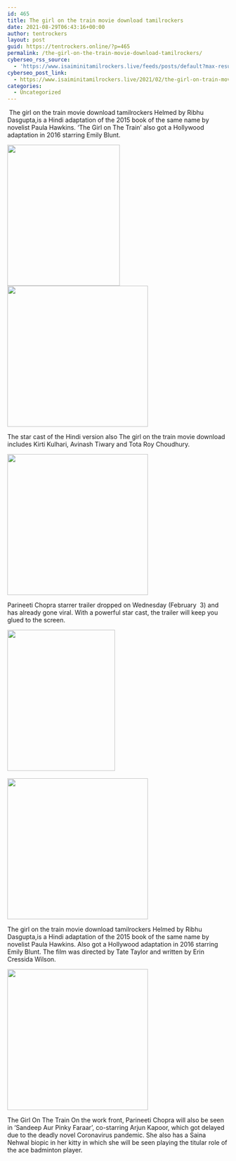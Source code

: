 ```yaml
---
id: 465
title: The girl on the train movie download tamilrockers
date: 2021-08-29T06:43:16+00:00
author: tentrockers
layout: post
guid: https://tentrockers.online/?p=465
permalink: /the-girl-on-the-train-movie-download-tamilrockers/
cyberseo_rss_source:
  - 'https://www.isaiminitamilrockers.live/feeds/posts/default?max-results=150&start-index=151'
cyberseo_post_link:
  - https://www.isaiminitamilrockers.live/2021/02/the-girl-on-train-movie-download.html
categories:
  - Uncategorized
---
```

<meta content="&nbsp;The girl on the train movie download tamilrockers Helmed by Ribhu Dasgupta,is a Hindi adaptation of the 2015 book of the same name by novel..." name="twitter:description" />

  


<center>
</center>

&nbsp;The girl on the train movie download tamilrockers Helmed by Ribhu Dasgupta,is a Hindi adaptation of the 2015 book of the same name by novelist Paula Hawkins. ‘The Girl on The Train’ also got a Hollywood adaptation in 2016 starring Emily Blunt.<ins data-width="0" data-height="0" class="n12a1d6fc15" data-domain="//aaaaaco.com" data-affquery="/81dee8bcaf/12a1d6fc15/?placementName=default"></ins>

<div class="separator">
  <a href="https://1.bp.blogspot.com/-pUhhHqIxkVc/YDc8WFlIrHI/AAAAAAAAATI/x4J1Fjo3dKgclABYUx7l7Xp7SMPOpViWwCLcBGAsYHQ/s2048/9781784161750.jpg" imageanchor="1"><img loading="lazy" border="0" data-original-height="2048" data-original-width="1313" height="320" src="https://1.bp.blogspot.com/-pUhhHqIxkVc/YDc8WFlIrHI/AAAAAAAAATI/x4J1Fjo3dKgclABYUx7l7Xp7SMPOpViWwCLcBGAsYHQ/w256-h320/9781784161750.jpg" width="256" /></a>
</div>



<div class="separator">
  <a href="https://aaaaaco.com/d4c26a5800/814a0890c9/?placementName=default" imageanchor="1" target="_blank" rel="noopener"><img border="0" data-original-height="166" data-original-width="800" src="https://1.bp.blogspot.com/-ZH8ukiDJyMM/YDc8bWJsVfI/AAAAAAAAATM/i_rVjY6jSaU1fPZjBOk9vmsILTTeWKyrgCLcBGAsYHQ/s320/unnamed.gif" width="320" /></a>
</div>

<ins data-width="0" data-height="0" class="n12a1d6fc15" data-domain="//aaaaaco.com" data-affquery="/81dee8bcaf/12a1d6fc15/?placementName=default"></ins>

The star cast of the Hindi version also The girl on the train movie download includes Kirti Kulhari, Avinash Tiwary and Tota Roy Choudhury.

<div class="separator">
  <a href="https://aaaaaco.com/d4c26a5800/814a0890c9/?placementName=default" imageanchor="1" target="_blank" rel="noopener"><img border="0" data-original-height="166" data-original-width="800" src="https://1.bp.blogspot.com/-5rIz2bwrzFM/YDc8hsNae0I/AAAAAAAAATQ/hAY_r7r7J8Y2TvtXeOksgd28Vb5u5Bu-gCLcBGAsYHQ/s320/unnamed.gif" width="320" /></a>
</div>

Parineeti Chopra starrer trailer dropped on Wednesday (February&nbsp; 3) and has already gone viral. With a powerful star cast, the trailer will keep you glued to the screen.<ins data-width="0" data-height="0" class="n12a1d6fc15" data-domain="//aaaaaco.com" data-affquery="/81dee8bcaf/12a1d6fc15/?placementName=default"></ins>

<div class="separator">
  <a href="https://1.bp.blogspot.com/-8xBCr9BAYgg/YDc8u4ynOlI/AAAAAAAAATg/__mtRMP1-ewTzhFe7rCJa_4c7Y0ihREgwCLcBGAsYHQ/s2048/9781784161750.jpg" imageanchor="1"><img loading="lazy" border="0" data-original-height="2048" data-original-width="1313" height="320" src="https://1.bp.blogspot.com/-8xBCr9BAYgg/YDc8u4ynOlI/AAAAAAAAATg/__mtRMP1-ewTzhFe7rCJa_4c7Y0ihREgwCLcBGAsYHQ/w245-h320/9781784161750.jpg" width="245" /></a>
</div>

<div class="separator">
  <a href="https://aaaaaco.com/d4c26a5800/814a0890c9/?placementName=default" imageanchor="1" target="_blank" rel="noopener"><br /><img border="0" data-original-height="166" data-original-width="800" src="https://1.bp.blogspot.com/-8-0jAplARLo/YDc8lSn6MlI/AAAAAAAAATU/iBQecfhzndgffySJtv27KUJoc7wnqDC8ACLcBGAsYHQ/s320/unnamed.gif" width="320" /></a>
</div>

<ins data-width="0" data-height="0" class="n12a1d6fc15" data-domain="//aaaaaco.com" data-affquery="/81dee8bcaf/12a1d6fc15/?placementName=default"></ins>

The girl on the train movie download tamilrockers Helmed by Ribhu Dasgupta,is a Hindi adaptation of the 2015 book of the same name by novelist Paula Hawkins. Also got a Hollywood adaptation in 2016 starring Emily Blunt. The film was directed by Tate Taylor and written by Erin Cressida Wilson.<ins data-width="0" data-height="0" class="n12a1d6fc15" data-domain="//aaaaaco.com" data-affquery="/81dee8bcaf/12a1d6fc15/?placementName=default"></ins>

<div class="separator">
  <a href="https://aaaaaco.com/d4c26a5800/814a0890c9/?placementName=default" imageanchor="1" target="_blank" rel="noopener"><img border="0" data-original-height="166" data-original-width="800" src="https://1.bp.blogspot.com/-B_ZpLwV7mBc/YDc8pE_npKI/AAAAAAAAATc/9J4Vk_3UpysTmndb8iRO3eHWucJqOWWAQCLcBGAsYHQ/s320/unnamed.gif" width="320" /></a>
</div>

<ins data-width="0" data-height="0" class="n12a1d6fc15" data-domain="//aaaaaco.com" data-affquery="/81dee8bcaf/12a1d6fc15/?placementName=default"></ins><ins data-width="0" data-height="0" class="n12a1d6fc15" data-domain="//aaaaaco.com" data-affquery="/81dee8bcaf/12a1d6fc15/?placementName=default"></ins>

The Girl On The Train On the work front, Parineeti Chopra will also be seen in ‘Sandeep Aur Pinky Faraar’, co-starring Arjun Kapoor, which got delayed due to the deadly novel Coronavirus pandemic. She also has a Saina Nehwal biopic in her kitty in which she will be seen playing the titular role of the ace badminton player.<ins data-width="0" data-height="0" class="n12a1d6fc15" data-domain="//aaaaaco.com" data-affquery="/81dee8bcaf/12a1d6fc15/?placementName=default"></ins>

<center>
</center>